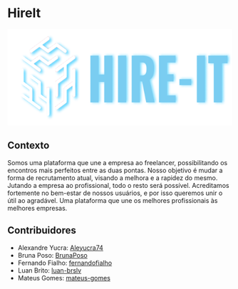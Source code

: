 # HireIt
<p align="center">
  <img width="642" height="217" src="assets/LogoCentro.png">
</p>

## Contexto
Somos uma plataforma que une a empresa ao freelancer, possibilitando os encontros mais perfeitos entre as duas pontas.
Nosso objetivo é mudar a forma de recrutamento atual, visando a melhora e a rapidez do mesmo. Jutando a empresa ao profissional, todo o resto será possível.
Acreditamos fortemente no bem-estar de nossos usuários, e por isso queremos unir o útil ao agradável. Uma plataforma que une os melhores profissionais às melhores empresas.

## Contribuidores
- Alexandre Yucra: [Aleyucra74](https://github.com/Aleyucra74)
- Bruna Poso: [BrunaPoso](https://github.com/BrunaPoso)
- Fernando Fialho: [fernandofialho](https://github.com/fernandofialho)
- Luan Brito: [luan-brslv](https://github.com/luan-brslv)
- Mateus Gomes: [mateus-gomes](https://github.com/mateus-gomes)
